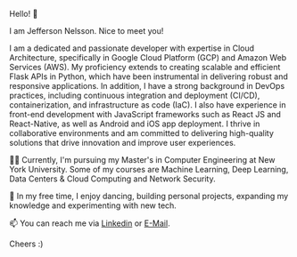Hello! 👋

I am Jefferson Nelsson. Nice to meet you!

I am a dedicated and passionate developer with expertise in Cloud Architecture, specifically in Google Cloud Platform (GCP) and Amazon Web Services (AWS). My proficiency extends to creating scalable and efficient Flask APIs in Python, which have been instrumental in delivering robust and responsive applications. In addition, I have a strong background in DevOps practices, including continuous integration and deployment (CI/CD), containerization, and infrastructure as code (IaC). I also have experience in front-end development with JavaScript frameworks such as React JS and React-Native, as well as Android and iOS app deployment. I thrive in collaborative environments and am committed to delivering high-quality solutions that drive innovation and improve user experiences.

🧑‍🎓 Currently, I'm pursuing my Master's in Computer Engineering at New York University. Some of my courses are Machine Learning, Deep Learning, Data Centers & Cloud Computing and Network Security.

🚀 In my free time, I enjoy dancing, building personal projects, expanding my knowledge and experimenting with new tech.

📫 You can reach me via [Linkedin](https://www.linkedin.com/in/jeffersonaaron/) or [E-Mail](mailto:jefferson.aaron25@gmail.com).

Cheers :)

<!---
jeffersonaaron25/jeffersonaaron25 is a ✨ special ✨ repository because its `README.md` (this file) appears on your GitHub profile.
You can click the Preview link to take a look at your changes.
--->
